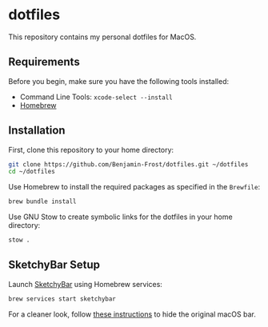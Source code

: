 # dotfiles

This repository contains my personal dotfiles for MacOS.

## Requirements

Before you begin, make sure you have the following tools installed:

- Command Line Tools: `xcode-select --install`
- [Homebrew](https://brew.sh/)

## Installation

First, clone this repository to your home directory:

```sh
git clone https://github.com/Benjamin-Frost/dotfiles.git ~/dotfiles
cd ~/dotfiles
```

Use Homebrew to install the required packages as specified in the `Brewfile`:

```sh
brew bundle install
```

Use GNU Stow to create symbolic links for the dotfiles in your home directory:

```sh
stow .
```

## SketchyBar Setup

Launch [SketchyBar](https://github.com/FelixKratz/SketchyBar) using Homebrew services:

```sh
brew services start sketchybar
```

For a cleaner look, follow [these instructions](https://felixkratz.github.io/SketchyBar/setup#hiding-the-original-macos-bar) to hide the original macOS bar.
